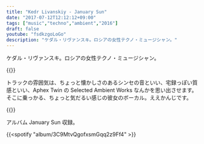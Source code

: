 ```yaml
---
title: "Kedr Livanskiy - January Sun"
date: "2017-07-12T12:12:12+09:00"
tags: ["music","techno","ambient","2016"]
draft: false
youtube: "fsdkzgoLoGo"
description: "ケダル・リヴァンスキ。ロシアの女性テクノ・ミュージシャン。"
---
```


ケダル・リヴァンスキ。ロシアの女性テクノ・ミュージシャン。

{{<youtube WvJ9yLnunwQ>}}

トラックの雰囲気は、ちょっと懐かしさのあるシンセの音といい、宅録っぽい質感といい、Aphex Twin の Selected Ambient Works なんかを思い出させます。そこに乗っかる、ちょっと気だるい感じの彼女のボーカル。ええかんじです。

{{<youtube fsdkzgoLoGo>}}


アルバム January Sun 収録。

{{<spotify "album/3C9MtvQgofxsmGqq2z9Ff4" >}}
